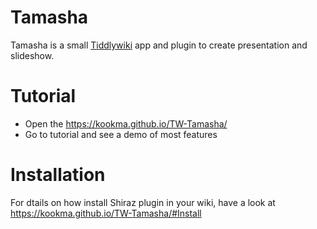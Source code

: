 # Tamasha
Tamasha is a small [Tiddlywiki](https://tiddlywiki.com/) app and plugin to create presentation and slideshow.

# Tutorial
* Open the https://kookma.github.io/TW-Tamasha/
* Go to tutorial and see a demo of most features

# Installation
For dtails on how install Shiraz plugin in your wiki, have a look at https://kookma.github.io/TW-Tamasha/#Install
